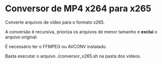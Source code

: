 # Conversor de MP4 x264 para x265

Converte arquivos de vídeo para o formato x265.

A conversão é recursiva, prioriza os arquivos de menor tamanho e **exclui** o arquivo original.

É necessário ter o FFMPEG ou AVCONV instalado.

Basta executar o arquivo ./conversor_x265.sh na pasta dos vídeos.
